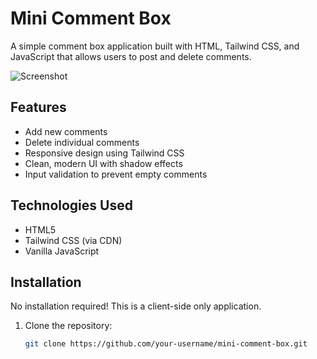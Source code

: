 # Mini Comment Box

A simple comment box application built with HTML, Tailwind CSS, and JavaScript that allows users to post and delete comments.

![Screenshot](https://via.placeholder.com/600x400?text=Mini+Comment+Box+Screenshot) 

## Features

- Add new comments
- Delete individual comments
- Responsive design using Tailwind CSS
- Clean, modern UI with shadow effects
- Input validation to prevent empty comments

## Technologies Used

- HTML5
- Tailwind CSS (via CDN)
- Vanilla JavaScript

## Installation

No installation required! This is a client-side only application.

1. Clone the repository:
   ```bash
   git clone https://github.com/your-username/mini-comment-box.git
